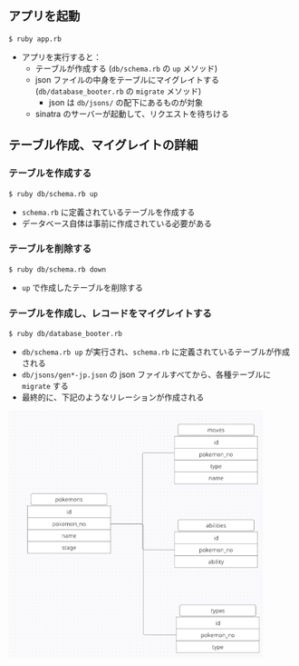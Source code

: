 ## アプリを起動
```
$ ruby app.rb
```
* アプリを実行すると：
  * テーブルが作成する (`db/schema.rb` の `up` メソッド)
  * json ファイルの中身をテーブルにマイグレイトする (`db/database_booter.rb` の `migrate` メソッド)
    * json は `db/jsons/` の配下にあるものが対象
  * sinatra のサーバーが起動して、リクエストを待ちける

## テーブル作成、マイグレイトの詳細
### テーブルを作成する
```
$ ruby db/schema.rb up
```
* `schema.rb` に定義されているテーブルを作成する
* データベース自体は事前に作成されている必要がある

### テーブルを削除する
```
$ ruby db/schema.rb down
```
* `up` で作成したテーブルを削除する

### テーブルを作成し、レコードをマイグレイトする
```
$ ruby db/database_booter.rb
```
* `db/schema.rb up` が実行され、`schema.rb` に定義されているテーブルが作成される
* `db/jsons/gen*-jp.json` の json ファイルすべてから、各種テーブルに `migrate` する
* 最終的に、下記のようなリレーションが作成される

<img src="https://raw.githubusercontent.com/Junya-Takaesu/zukan/main/ER.png?raw=true" alt="ER diagram" width="450px">
